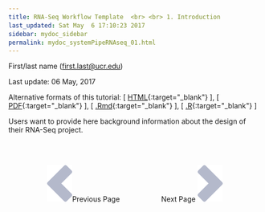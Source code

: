 ```yaml
---
title: RNA-Seq Workflow Template  <br> <br> 1. Introduction
last_updated: Sat May  6 17:10:23 2017
sidebar: mydoc_sidebar
permalink: mydoc_systemPipeRNAseq_01.html
---
```

First/last name (first.last@ucr.edu)

Last update: 06 May, 2017 

Alternative formats of this tutorial:
[ [HTML](http://girke.bioinformatics.ucr.edu/GEN242/pages/mydoc/systemPipeRNAseq.html){:target="_blank"} ],
[ [PDF](http://girke.bioinformatics.ucr.edu/GEN242/pages/mydoc/systemPipeRNAseq.pdf){:target="_blank"} ],
[ [.Rmd](https://raw.githubusercontent.com/tgirke/GEN242/gh-pages/_vignettes/11_RNAseqWorkflow/systemPipeRNAseq.Rmd){:target="_blank"} ],
[ [.R](https://raw.githubusercontent.com/tgirke/GEN242/gh-pages/_vignettes/11_RNAseqWorkflow/systemPipeRNAseq.R){:target="_blank"} ]


Users want to provide here background information about the design of their RNA-Seq project.


<br><br><center><a href="mydoc_systemPipeRNAseq_01.html"><img src="images/left_arrow.png" alt="Previous page."></a>Previous Page &nbsp; &nbsp; &nbsp; &nbsp; &nbsp; &nbsp; &nbsp; &nbsp; &nbsp; &nbsp; Next Page
<a href="mydoc_systemPipeRNAseq_02.html"><img src="images/right_arrow.png" alt="Next page."></a></center>
